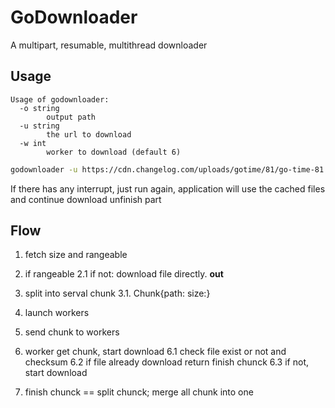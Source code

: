 # GoDownloader

A multipart, resumable, multithread downloader

## Usage

```
Usage of godownloader:
  -o string
        output path
  -u string
        the url to download
  -w int
        worker to download (default 6)
```


```sh
godownloader -u https://cdn.changelog.com/uploads/gotime/81/go-time-81.mp3 -o ./go-time-81.mp3
```

If there has any interrupt, just run again, application will use the cached files and continue download unfinish part

## Flow

1. fetch size and rangeable
2. if rangeable
        2.1 if not: download file directly. **out**
3. split into serval chunk
        3.1. Chunk{path: size:}
4. launch workers
5. send chunk to workers
6. worker get chunk, start download
        6.1 check file exist or not and checksum
        6.2 if file already download return finish chunck
        6.3 if not, start download

7. finish chunck == split chunck; merge all chunk into one
